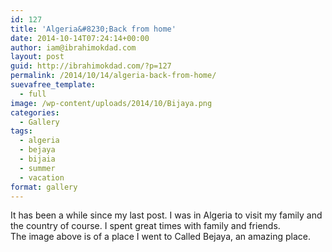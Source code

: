 ```yaml
---
id: 127
title: 'Algeria&#8230;Back from home'
date: 2014-10-14T07:24:14+00:00
author: iam@ibrahimokdad.com
layout: post
guid: http://ibrahimokdad.com/?p=127
permalink: /2014/10/14/algeria-back-from-home/
suevafree_template:
  - full
image: /wp-content/uploads/2014/10/Bijaya.png
categories:
  - Gallery
tags:
  - algeria
  - bejaya
  - bijaia
  - summer
  - vacation
format: gallery
---
```

It has been a while since my last post. I was in Algeria to visit my family and the country of course. I spent great times with family and friends.  
The image above is of a place I went to Called Bejaya, an amazing place.